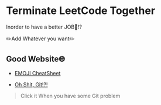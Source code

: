 # Terminate LeetCode Together
Inorder to have a better JOB👔!?

️️✏️Add Whatever you want✏️

## Good Website🌐
- [EMOJI CheatSheet](https://gist.github.com/roachhd/1f029bd4b50b8a524f3c)

- [Oh Shit, Git!?!](https://ohshitgit.com/)
> Click it When you have some Git problem